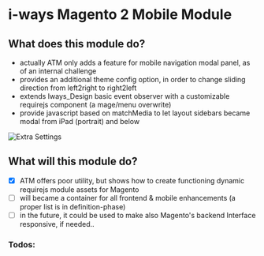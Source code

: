 # i-ways Magento 2 Mobile Module

## What does this module do?

- actually ATM only adds a feature for mobile navigation modal panel, as of an internal challenge
- provides an additional theme config option, in order to change sliding direction from left2right to right2left
- extends Iways_Design basic event observer with a customizable requirejs component (a mage/menu overwrite)
- provide javascript based on matchMedia to let layout sidebars became modal from iPad (portrait) and below

![Extra Settings](/view/adminhtml/web/images/documentation/navigation_direction.jpg)

## What will this module do?

- [X] ATM offers poor utility, but shows how to create functioning dynamic requirejs module assets for Magento
- [ ] will became a container for all frontend & mobile enhancements (a proper list is in definition-phase)
- [ ] in the future, it could be used to make also Magento's backend Interface responsive, if needed..

### Todos:
